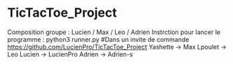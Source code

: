 # TicTacToe_Project
Composition groupe : Lucien / Max / Leo / Adrien
Instrction pour lancer le programme : python3 runner.py #Dans un invite de commande
https://github.com/LucienPro/TicTacToe_Project 
Yashette -> Max 
Lpoulet -> Leo 
Lucien -> LucienPro 
Adrien -> Adrien-s
